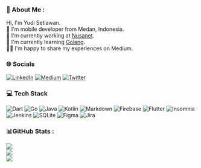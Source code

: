 ### 💫 About Me :
Hi, I'm Yudi Setiawan.<br />
📱   I'm mobile developer from Medan, Indonesia.<br />
🏢   I'm currently working at [Nusanet](https://www.nusa.net.id).<br />
📖   I'm currently learning [Golang](https://github.com/golang/go).<br />
✍🏻   I'm happy to share my experiences on Medium.

### 🌐 Socials
[![LinkedIn](https://img.shields.io/badge/LinkedIn-%230077B5.svg?logo=linkedin&logoColor=white)](https://linkedin.com/in/yudi-setiawan-179401131) [![Medium](https://img.shields.io/badge/Medium-12100E?logo=medium&logoColor=white)](https://medium.com/@coderjava) [![Twitter](https://img.shields.io/badge/Twitter-%231DA1F2.svg?logo=Twitter&logoColor=white)](https://twitter.com/CoderJavaX) 

### 💻 Tech Stack
![Dart](https://img.shields.io/badge/dart-%230175C2.svg?style=flat&logo=dart&logoColor=white) ![Go](https://img.shields.io/badge/go-%2300ADD8.svg?style=flat&logo=go&logoColor=white) ![Java](https://img.shields.io/badge/java-%23ED8B00.svg?style=flat&logo=java&logoColor=white) ![Kotlin](https://img.shields.io/badge/kotlin-%230095D5.svg?style=flat&logo=kotlin&logoColor=white) ![Markdown](https://img.shields.io/badge/markdown-%23000000.svg?style=flat&logo=markdown&logoColor=white) ![Firebase](https://img.shields.io/badge/firebase-%23039BE5.svg?style=flat&logo=firebase) ![Flutter](https://img.shields.io/badge/Flutter-%2302569B.svg?style=flat&logo=Flutter&logoColor=white) ![Insomnia](https://img.shields.io/badge/Insomnia-black?style=flat&logo=insomnia&logoColor=5849BE) ![Jenkins](https://img.shields.io/badge/jenkins-%232C5263.svg?style=flat&logo=jenkins&logoColor=white) ![SQLite](https://img.shields.io/badge/sqlite-%2307405e.svg?style=flat&logo=sqlite&logoColor=white) 	![Figma](https://img.shields.io/badge/figma-%23F24E1E.svg?style=flat&logo=figma&logoColor=white) ![Jira](https://img.shields.io/badge/jira-%230A0FFF.svg?style=flat&logo=jira&logoColor=white)
### 📊GitHub Stats :
![](https://github-readme-stats.vercel.app/api?username=CoderJava&theme=vue-dark&hide_border=true&include_all_commits=false&count_private=false)<br/>
![](https://github-readme-streak-stats.herokuapp.com/?user=CoderJava&theme=vue-dark&hide_border=true)<br/>
![](https://github-readme-stats.vercel.app/api/top-langs/?username=CoderJava&theme=vue-dark&hide_border=true&include_all_commits=false&count_private=false&layout=compact)
